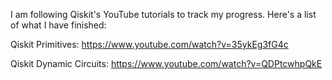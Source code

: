 I am following Qiskit's YouTube tutorials to track my progress. Here's a list of what I have finished:

Qiskit Primitives: https://www.youtube.com/watch?v=35ykEg3fG4c

Qiskit Dynamic Circuits: https://www.youtube.com/watch?v=QDPtcwhpQkE
